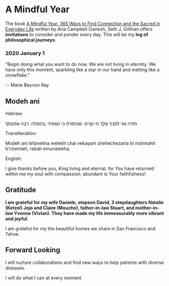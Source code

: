 # A Mindful Year

The book [A Mindful Year, 365 Ways to Find Connection and the Sacred in Everyday Life](https://play.google.com/books/reader?id=PG6IDwAAQBAJ&hl=en&pg=GBS.PP13.w.0.0.220.0.1) written by Aria Campbell-Danesh, Seth J. Gillihan offers **invitations** to consider and ponder every day. This will be my **log of philosophical journeys**.

### 2020 January 1

"Begin doing what you want to do now. We are not living in eternity. We have only this moment, sparkling like a star in our hand and melting like a snowflake."

-- Marie Beynon Ray

## Modeh ani

Hebrew:

מוֹדֶה אֲנִי לְפָנֶֽיךָ מֶֽלֶךְ חַי וְקַיָּים. שֶׁהֶֽחֱזַֽרְתָּ בִּי נִשְׁמָתִי ,בְּחֶמְלָה. רַבָּה אֱמֽוּנָתֶֽךָ׃


Transliteration:

Modeh ani lefanekha melekh chai vekayam shehecḥezarta bi nishmahti b'cḥemlah, rabah emunatekha.


English:

I give thanks before you, King living and eternal, for You have returned within me my soul with compassion; abundant is Your faithfulness!


## Gratitude

**I am grateful for my wife Daniele, stepson David, 3 stepdaughters Natalie (Ketzel) Jojo and Claire (Mouche), father-in-law Stuart, and mother-in-law Yvonne (Vivian). They have made my life immeasurably more vibrant and joyful.**

I am grateful for my the beautiful homes we share in San Francisco and Tahoe.


## Forward Looking

I will nurture collaborations and find new ways to help patients with diverse diseases.

I will do what I can at every moment.
